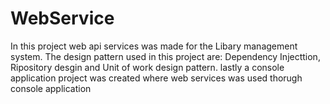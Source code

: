 # WebService
In this project web api services was made for the Libary management system.
The design pattern used in this project are: Dependency Injecttion, Ripository desgin and Unit of work design pattern.
lastly a console application project was created where web services was used thorugh console application
